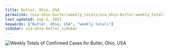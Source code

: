 ```yaml
---
title: Butler, Ohio, USA
permalink: /usa-ohio-butler/weekly_totals/usa-ohio-butler-weekly_totals.html
last_updated: Sep 2, 2021
keywords: ["Butler, Ohio, USA", "weekly totals"]
sidebar: usa-ohio-butler_sidebar
---
```


![Weekly Totals of Confirmed Cases for Butler, Ohio, USA](/covid_tracker/images/graphs/usa-ohio-butler-weekly_totals_graph.png)
